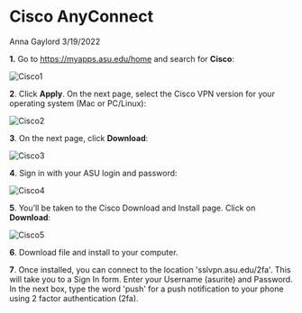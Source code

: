 Cisco AnyConnect
================
Anna Gaylord
3/19/2022

**1.** Go to <https://myapps.asu.edu/home> and search for **Cisco**:

![Cisco1](https://user-images.githubusercontent.com/65433392/159148186-30cfe057-4988-4708-af39-267dbdbcbead.png)


**2**. Click **Apply**. On the next page, select the Cisco VPN version
for your operating system (Mac or PC/Linux):

![Cisco2](https://user-images.githubusercontent.com/65433392/159148189-c87aecdc-236b-4758-8041-4fb5a00eae92.png)


**3**. On the next page, click **Download**:

![Cisco3](https://user-images.githubusercontent.com/65433392/159148190-1340e9a2-be6b-4bcd-b538-c863c882334d.png)


**4**. Sign in with your ASU login and password:

![Cisco4](https://user-images.githubusercontent.com/65433392/159148191-6370c91a-942c-489a-badd-300c1e8f0c75.png)


**5**. You’ll be taken to the Cisco Download and Install page. Click on
**Download**:

![Cisco5](https://user-images.githubusercontent.com/65433392/159148192-c381cdf0-f6cb-4b90-9c85-3874a7e61eb5.png)

**6**. Download file and install to your computer.


**7**.  Once installed, you can connect to the location 'sslvpn.asu.edu/2fa'.  This will take you to a Sign In form.  Enter your Username (asurite) and Password.  In the next box, type the word 'push' for a push notification to your phone using 2 factor authentication (2fa).  
